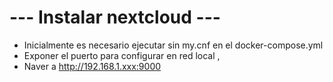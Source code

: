 # --- Instalar nextcloud ---
- Inicialmente es necesario ejecutar sin my.cnf en el docker-compose.yml
- Exponer el puerto para configurar en red local , 
- Naver a http://192.168.1.xxx:9000
